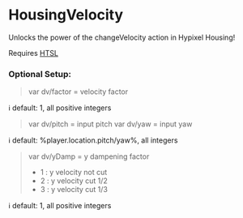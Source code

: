 # HousingVelocity
Unlocks the power of the changeVelocity action in Hypixel Housing!

Requires [HTSL](https://github.com/BusterBrown1218/HTSL)

### Optional Setup:
> var dv/factor = velocity factor

ℹ️﻿ default: 1, all positive integers

> var dv/pitch = input pitch
> var dv/yaw = input yaw

ℹ️﻿ default: %player.location.pitch/yaw%, all integers

> var dv/yDamp = y dampening factor
> - 1 : y velocity not cut
> - 2 : y velocity cut 1/2
> - 3 : y velocity cut 1/3

ℹ️﻿ default: 1, all positive integers
